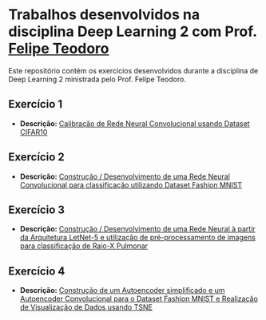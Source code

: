 # Trabalhos desenvolvidos na disciplina Deep Learning 2 com Prof. [Felipe Teodoro](https://www.linkedin.com/in/teodorofelipe)

Este repositório contém os exercícios desenvolvidos durante a disciplina de Deep Learning 2 ministrada pelo Prof. Felipe Teodoro.

## Exercício 1
- **Descrição:** [Calibração de Rede Neural Convolucional usando Dataset CIFAR10](Exercício%201/README.md)

## Exercício 2
- **Descrição:** [Construção / Desenvolvimento de uma Rede Neural Convolucional para classificação utilizando Dataset Fashion MNIST](Exercício%202/README.md)

## Exercício 3
- **Descrição:** [Construção / Desenvolvimento de uma Rede Neural à partir da Arquitetura LetNet-5 e utilização de pré-processamento de imagens para classificação de Raio-X Pulmonar](Exercício%203/README.md)

## Exercício 4
- **Descrição:** [Construção de um Autoencoder simplificado e um Autoencoder Convolucional para o Dataset Fashion MNIST e Realização de Visualização de Dados usando TSNE](Exercício%204/README.md)
